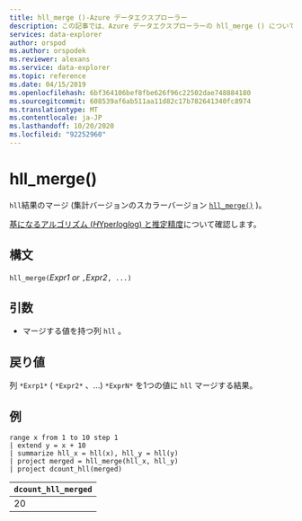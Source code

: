 ```yaml
---
title: hll_merge ()-Azure データエクスプローラー
description: この記事では、Azure データエクスプローラーの hll_merge () について説明します。
services: data-explorer
author: orspod
ms.author: orspodek
ms.reviewer: alexans
ms.service: data-explorer
ms.topic: reference
ms.date: 04/15/2019
ms.openlocfilehash: 6bf364106bef8fbe626f96c22502dae748884180
ms.sourcegitcommit: 608539af6ab511aa11d82c17b782641340fc8974
ms.translationtype: MT
ms.contentlocale: ja-JP
ms.lasthandoff: 10/20/2020
ms.locfileid: "92252960"
---
```

# <a name="hll_merge"></a>hll_merge()

`hll`結果のマージ (集計バージョンのスカラーバージョン [`hll_merge()`](hll-merge-aggfunction.md) )。

[基になるアルゴリズム (*H*Yper*l*og*l*og) と推定精度](dcount-aggfunction.md#estimation-accuracy)について確認します。

## <a name="syntax"></a>構文

`hll_merge(`*Expr1 or* `,`*Expr2*`, ...)`

## <a name="arguments"></a>引数

* マージする値を持つ列 `hll` 。

## <a name="returns"></a>戻り値

列 `*Exrp1*` ( `*Expr2*` 、...) `*ExprN*` を1つの値に `hll` マージする結果。

## <a name="examples"></a>例

<!-- csl: https://help.kusto.windows.net:443/KustoMonitoringPersistentDatabase -->
```kusto
range x from 1 to 10 step 1 
| extend y = x + 10
| summarize hll_x = hll(x), hll_y = hll(y)
| project merged = hll_merge(hll_x, hll_y)
| project dcount_hll(merged)
```

|`dcount_hll_merged`|
|---|
|20|
